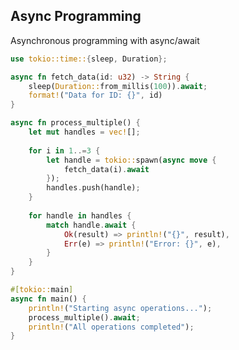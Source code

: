 <!-- METADATA
{
  "title": "Rustlang Async Programming",
  "tags": [
    "rust",
    "async"
  ],
  "language": "rust"
}
-->

## Async Programming
Asynchronous programming with async/await
```rust
use tokio::time::{sleep, Duration};

async fn fetch_data(id: u32) -> String {
    sleep(Duration::from_millis(100)).await;
    format!("Data for ID: {}", id)
}

async fn process_multiple() {
    let mut handles = vec![];
    
    for i in 1..=3 {
        let handle = tokio::spawn(async move {
            fetch_data(i).await
        });
        handles.push(handle);
    }
    
    for handle in handles {
        match handle.await {
            Ok(result) => println!("{}", result),
            Err(e) => println!("Error: {}", e),
        }
    }
}

#[tokio::main]
async fn main() {
    println!("Starting async operations...");
    process_multiple().await;
    println!("All operations completed");
}
```